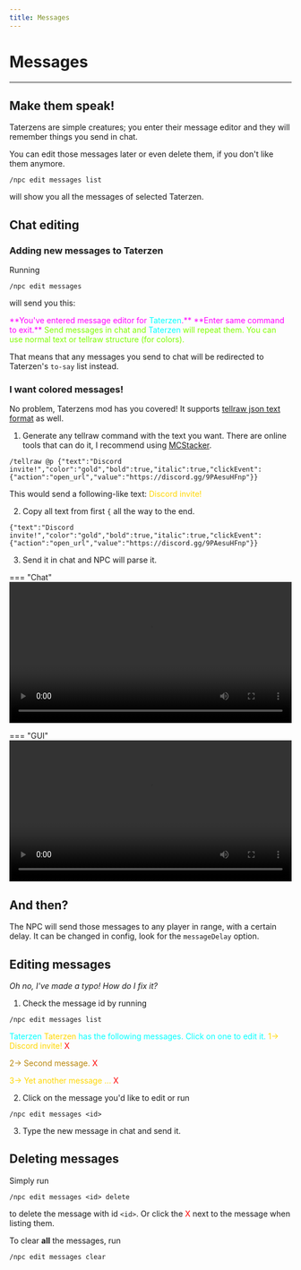 ```yaml
---
title: Messages
---
```



# Messages

---


## Make them speak!

Taterzens are simple creatures; you enter
their message editor and they will remember things
you send in chat.

You can edit those messages later or even delete them,
if you don't like them anymore.


```
/npc edit messages list
```

will show you all the messages of selected Taterzen.

## Chat editing

### Adding new messages to Taterzen

Running
```
/npc edit messages
```

will send you this:

<span style="color:magenta">
	**You've entered message editor for <span style="color:cyan">Taterzen</span>.**
	**Enter same command to exit.**
</span>

<span style="color:chartreuse">
	Send messages in chat and <span style="color:cyan">Taterzen</span> will repeat them.
	You can use normal text or tellraw structure (for colors).
</span>

That means that any messages you send to chat will be redirected to
Taterzen's `to-say` list instead.

### I want colored messages!

No problem, Taterzens mod has you covered!
It supports [tellraw json text format](https://minecraft.gamepedia.com/Commands/tellraw) as well.

1. Generate any tellraw command with the text you want.
There are online tools that can do it, I recommend using [MCStacker](https://mcstacker.net/).
```
/tellraw @p {"text":"Discord invite!","color":"gold","bold":true,"italic":true,"clickEvent":{"action":"open_url","value":"https://discord.gg/9PAesuHFnp"}}
```

This would send a following-like text:
<span style="color:gold">
	Discord invite!
</span>

2. Copy all text from first `{` all the way to the end.
```
{"text":"Discord invite!","color":"gold","bold":true,"italic":true,"clickEvent":{"action":"open_url","value":"https://discord.gg/9PAesuHFnp"}}
```
3. Send it in chat and NPC will parse it.

=== "Chat"
	<video controls="true" allowfullscreen="true" width="100%">
		<source src="../../assets/video/messages.mp4" type="video/mp4">
	</video>

=== "GUI"
	<video controls="true" allowfullscreen="true" width="100%">
		<source src="../../assets/video/gui_messages.webm" type="video/mp4">
	</video>

## And then?

The NPC will send those messages to any player in range, with a certain delay.
It can be changed in config, look for the `messageDelay` option.

## Editing messages

*Oh no, I've made a typo! How do I fix it?*

1. Check the message id by running
```
/npc edit messages list
```

<span style="color:aqua">
	Taterzen <span style="color:gold">Taterzen</span> has the following messages. Click on one to edit it.
</span>

<span style="color:gold">
	1-> Discord invite! <span style="color:red">X</span>
</span>

<span style="color:DarkGoldenRod">2-> Second message.</span>	<span style="color:red">X</span>

<span style="color:gold">
	3-> Yet another message ... <span style="color:red">X</span>
</span>


2. Click on the message you'd like to edit or run
```
/npc edit messages <id>
```

3. Type the new message in chat and send it.


## Deleting messages

Simply run
```
/npc edit messages <id> delete
```
to delete the message with id `<id>`.
Or click the <span style="color:red">X</span> next to the message when listing them.

To clear **all** the messages, run
```
/npc edit messages clear
```

